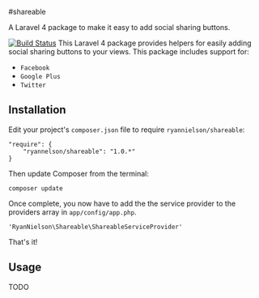 #shareable

A Laravel 4 package to make it easy to add social sharing buttons.

[![Build Status](https://travis-ci.org/RyanNielson/shareable.png?branch=master)](https://travis-ci.org/RyanNielson/shareable.png)
This Laravel 4 package provides helpers for easily adding social sharing buttons to your views. This package includes support for:

- `Facebook`
- `Google Plus`
- `Twitter`


## Installation

Edit your project's `composer.json` file to require `ryannielson/shareable`:

	"require": {
		"ryannelson/shareable": "1.0.*"
	}

Then update Composer from the terminal:

	composer update

Once complete, you now have to add the the service provider to the providers array in `app/config/app.php`. 

	'RyanNielson\Shareable\ShareableServiceProvider'

That's it!


## Usage

TODO